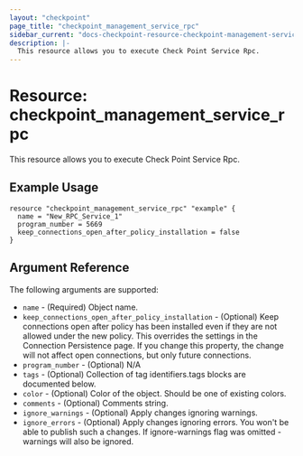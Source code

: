 ```yaml
---
layout: "checkpoint"
page_title: "checkpoint_management_service_rpc"
sidebar_current: "docs-checkpoint-resource-checkpoint-management-service-rpc"
description: |-
  This resource allows you to execute Check Point Service Rpc.
---
```


# Resource: checkpoint_management_service_rpc

This resource allows you to execute Check Point Service Rpc.

## Example Usage


```hcl
resource "checkpoint_management_service_rpc" "example" {
  name = "New_RPC_Service_1"
  program_number = 5669
  keep_connections_open_after_policy_installation = false
}
```

## Argument Reference

The following arguments are supported:

* `name` - (Required) Object name. 
* `keep_connections_open_after_policy_installation` - (Optional) Keep connections open after policy has been installed even if they are not allowed under the new policy. This overrides the settings in the Connection Persistence page. If you change this property, the change will not affect open connections, but only future connections. 
* `program_number` - (Optional) N/A 
* `tags` - (Optional) Collection of tag identifiers.tags blocks are documented below.
* `color` - (Optional) Color of the object. Should be one of existing colors. 
* `comments` - (Optional) Comments string. 
* `ignore_warnings` - (Optional) Apply changes ignoring warnings. 
* `ignore_errors` - (Optional) Apply changes ignoring errors. You won't be able to publish such a changes. If ignore-warnings flag was omitted - warnings will also be ignored. 
